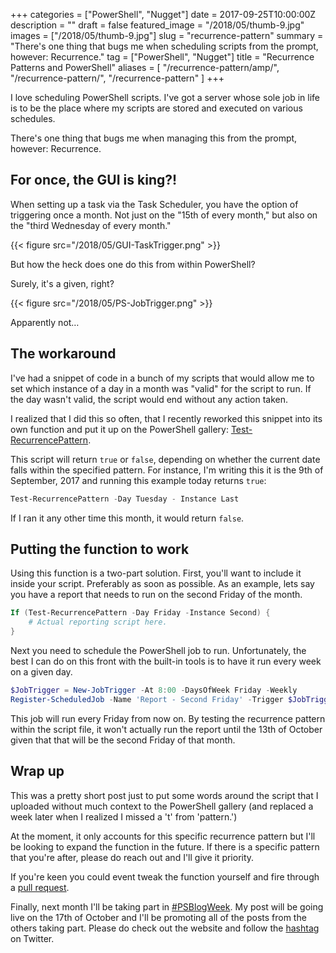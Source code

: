 +++
categories = ["PowerShell", "Nugget"]
date = 2017-09-25T10:00:00Z
description = ""
draft = false
featured_image = "/2018/05/thumb-9.jpg"
images = ["/2018/05/thumb-9.jpg"]
slug = "recurrence-pattern"
summary = "There's one thing that bugs me when scheduling scripts from the prompt, however: Recurrence."
tag = ["PowerShell", "Nugget"]
title = "Recurrence Patterns and PowerShell"
aliases = [
    "/recurrence-pattern/amp/",
    "/recurrence-pattern/",
    "/recurrence-pattern"
]
+++


I love scheduling PowerShell scripts. I've got a server whose sole job in life is to be the place where my scripts are stored and executed on various schedules.

There's one thing that bugs me when managing this from the prompt, however: Recurrence.

## **For once, the GUI is king?!**

When setting up a task via the Task Scheduler, you have the option of triggering once a month. Not just on the "15th of every month," but also on the "third Wednesday of every month."

{{< figure src="/2018/05/GUI-TaskTrigger.png" >}}

But how the heck does one do this from within PowerShell?

Surely, it's a given, right?

{{< figure src="/2018/05/PS-JobTrigger.png" >}}

Apparently not…

## **The workaround**

I've had a snippet of code in a bunch of my scripts that would allow me to set which instance of a day in a month was "valid" for the script to run. If the day wasn't valid, the script would end without any action taken.

I realized that I did this so often, that I recently reworked this snippet into its own function and put it up on the PowerShell gallery: [Test-RecurrencePattern](https://www.powershellgallery.com/packages/Test-RecurrencePattern).

This script will return `true` or `false`, depending on whether the current date falls within the specified pattern. For instance, I'm writing this it is the 9th of September, 2017 and running this example today returns `true`:

```powershell
Test-RecurrencePattern -Day Tuesday - Instance Last

```

If I ran it any other time this month, it would return `false`.

## **Putting the function to work**

Using this function is a two-part solution. First, you'll want to include it inside your script. Preferably as soon as possible. As an example, lets say you have a report that needs to run on the second Friday of the month.

```powershell
If (Test-RecurrencePattern -Day Friday -Instance Second) {
    # Actual reporting script here.
}

```

Next you need to schedule the PowerShell job to run. Unfortunately, the best I can do on this front with the built-in tools is to have it run every week on a given day.

```powershell
$JobTrigger = New-JobTrigger -At 8:00 -DaysOfWeek Friday -Weekly
Register-ScheduledJob -Name 'Report - Second Friday' -Trigger $JobTrigger -FilePath C:\\path\\to\\report.ps1

```

This job will run every Friday from now on. By testing the recurrence pattern within the script file, it won't actually run the report until the 13th of October given that that will be the second Friday of that month.

## **Wrap up**

This was a pretty short post just to put some words around the script that I uploaded without much context to the PowerShell gallery (and replaced a week later when I realized I missed a 't' from 'pattern.')

At the moment, it only accounts for this specific recurrence pattern but I'll be looking to expand the function in the future. If there is a specific pattern that you're after, please do reach out and I'll give it priority.

If you're keen you could event tweak the function yourself and fire through a [pull request](https://github.com/Windos/powershell-depot/blob/master/GalleryScripts/Test-RecurrencePattern.ps1).

Finally, next month I'll be taking part in [#PSBlogWeek](http://psblogweek.com/). My post will be going live on the 17th of October and I'll be promoting all of the posts from the others taking part. Please do check out the website and follow the [hashtag](https://twitter.com/search?q=%23PSBlogWeek&src=typd) on Twitter.

